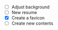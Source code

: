 - [ ] Adjust background
- [ ] New resume 
- [x] Create a favicon
- [ ] Create new contents
<!-- https://orcid.org/0009-0000-9325-981X -->
